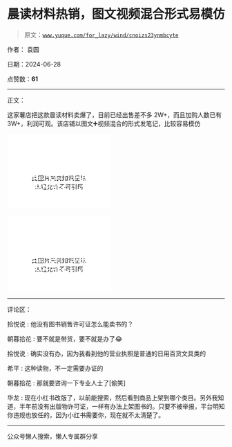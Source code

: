 # 晨读材料热销，图文视频混合形式易模仿

> 原文：[`www.yuque.com/for_lazy/wind/cnoizs23ynmbcyte`](https://www.yuque.com/for_lazy/wind/cnoizs23ynmbcyte)

作者： 袁圆

日期：2024-06-28

点赞数：**61**

* * *

正文：

这家薯店把这款晨读材料卖爆了，目前已经出售差不多 2W+，而且加购人数已有 3W+，利润可观。该店铺以图文➕视频混合的形式发笔记，比较容易模仿

![](img/996638d4e03502c7cd4b362b8acf0077.png "None")

![](img/d2459e9c33e49e1e6ee5c6beccd43a00.png "None")

* * *

评论区：

拾悦说 : 他没有图书销售许可证怎么能卖书的？

朝暮拾花 : 要不就是带货，要不就是办了😂

拾悦说 : 确实没有办，因为我看到他的营业执照是普通的日用百货文具类的

希平 : 这种读物，不一定需要办证的

朝暮拾花 : 那就要咨询一下专业人士了[偷笑]

华龙 : 现在小红书改版了，以前能搜索，然后看到商品上架到哪个类目。另外我知道，半年前没有出版物许可证，一样有办法上架图书的。只要不被举报，平台明知你违规也放任的，因为小红书需要你，现在就不太清楚了。

* * *

公众号懒人搜索，懒人专属群分享